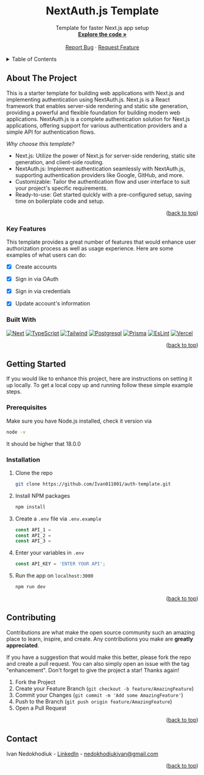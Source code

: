 <a name="readme-top"></a>

<br />
<div align="center">
  <h1 align="center">NextAuth.js Template</h1>

  <p align="center">
    Template for faster Next.js app setup
    <br />
    <a href="https://github.com/Ivan011001/auth-template"><strong>Explore the code »</strong></a>
    <br />
    <br />
    <a href="https://github.com/Ivan011001/auth-template/issues">Report Bug</a>
    ·
    <a href="https://github.com/Ivan011001/auth-template/issues">Request Feature</a>
  </p>
</div>

<details>
  <summary>Table of Contents</summary>
  <ol>
    <li>
      <a href="#about-the-project">About The Project</a>
      <ul>
        <li><a href="#built-with">Built With</a></li>
      </ul>
    </li>
    <li>
      <a href="#getting-started">Getting Started</a>
      <ul>
        <li><a href="#prerequisites">Prerequisites</a></li>
        <li><a href="#installation">Installation</a></li>
      </ul>
    </li>
    <li><a href="#contributing">Contributing</a></li>
    <li><a href="#contact">Contact</a></li>
  </ol>
</details>


## About The Project

This is a starter template for building web applications with Next.js and implementing authentication using NextAuth.js. Next.js is a React framework that enables server-side rendering and static site generation, providing a powerful and flexible foundation for building modern web applications. NextAuth.js is a complete authentication solution for Next.js applications, offering support for various authentication providers and a simple API for authentication flows.

*Why choose this template?*

* Next.js: Utilize the power of Next.js for server-side rendering, static site generation, and client-side routing.
* NextAuth.js: Implement authentication seamlessly with NextAuth.js, supporting authentication providers like Google, GitHub, and more.
* Customizable: Tailor the authentication flow and user interface to suit your project's specific requirements.
* Ready-to-use: Get started quickly with a pre-configured setup, saving time on boilerplate code and setup.

<p align="right">(<a href="#readme-top">back to top</a>)</p>


### Key Features

This template provides a great number of features that would enhance user authorization process as well as usage experience.
Here are some examples of what users can do:

- [x] Create accounts
- [x] Sign in via OAuth
- [x] Sign in via credentials
- [x] Update account's information 

     
### Built With


[![Next][Next.js]][Next-url]
[![TypeScript][TypeScript]][TypeScript-url]
[![Tailwind][Tailwind.css]][Tailwind-url]
[![Postgresql][Postgresql]][Postgresql-url]
[![Prisma][Prisma]][Prisma-url]
[![EsLint][EsLint]][EsLint-url]
[![Vercel][Vercel]][Vercel-url]

<p align="right">(<a href="#readme-top">back to top</a>)</p>


## Getting Started

If you would like to enhance this project, here are instructions on setting it up locally.
To get a local copy up and running follow these simple example steps.

### Prerequisites

Make sure you have Node.js installed, check it version via
  ```sh
  node -v
  ```
It should be higher that 18.0.0

### Installation

1. Clone the repo
   ```sh
   git clone https://github.com/Ivan011001/auth-template.git
   ```
2. Install NPM packages
   ```sh
   npm install
   ```
3. Create a `.env` file via `.env.example`
   ```js
   const API_1 =
   const API_2 = 
   const API_3 = 
   ```  
4. Enter your variables in `.env`
   ```js
   const API_KEY = 'ENTER YOUR API';
   ```
5. Run the app on `localhost:3000`
   ```sh
   npm run dev
   ```

<p align="right">(<a href="#readme-top">back to top</a>)</p>


## Contributing

Contributions are what make the open source community such an amazing place to learn, inspire, and create. Any contributions you make are **greatly appreciated**.

If you have a suggestion that would make this better, please fork the repo and create a pull request. You can also simply open an issue with the tag "enhancement".
Don't forget to give the project a star! Thanks again!

1. Fork the Project
2. Create your Feature Branch (`git checkout -b feature/AmazingFeature`)
3. Commit your Changes (`git commit -m 'Add some AmazingFeature'`)
4. Push to the Branch (`git push origin feature/AmazingFeature`)
5. Open a Pull Request

<p align="right">(<a href="#readme-top">back to top</a>)</p>


## Contact

Ivan Nedokhodiuk - [LinkedIn](https://www.linkedin.com/in/ivan-nedokhodiuk) - nedokhodiukivan@gmail.com

<p align="right">(<a href="#readme-top">back to top</a>)</p>

[Next.js]: https://img.shields.io/badge/next.js-000000?style=for-the-badge&logo=nextdotjs&logoColor=white
[Next-url]: https://nextjs.org/
[React.js]: https://img.shields.io/badge/React-20232A?style=for-the-badge&logo=react&logoColor=61DAFB
[React-url]: https://reactjs.org/
[TypeScript]: https://img.shields.io/badge/TypeScript-007ACC?style=for-the-badge&logo=typescript&logoColor=white
[TypeScript-url]: https://www.typescriptlang.org/
[Tailwind.css]: https://img.shields.io/badge/Tailwind_CSS-38B2AC?style=for-the-badge&logo=tailwind-css&logoColor=white
[Tailwind-url]: https://tailwindcss.com/
[Vercel]: https://img.shields.io/badge/Vercel-000000?style=for-the-badge&logo=vercel&logoColor=white
[Vercel-url]: [https://img.shields.io/badge/Vercel-000000?style=for-the-badge&logo=vercel&logoColor=white](https://vercel.com/)
[EsLint]: https://img.shields.io/badge/eslint-3A33D1?style=for-the-badge&logo=eslint&logoColor=white
[EsLint-url]: https://eslint.org/
[Postgresql]: https://img.shields.io/badge/PostgreSQL-316192?style=for-the-badge&logo=postgresql&logoColor=white
[Postgresql-url]: https://www.postgresql.org/
[Prisma]: https://img.shields.io/badge/Prisma-3982CE?style=for-the-badge&logo=Prisma&logoColor=white
[Prisma-url]: https://www.prisma.io/
